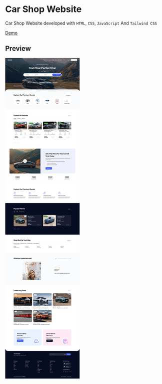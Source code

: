 # Car Shop Website

Car Shop Website developed with `HTML`, `CSS`, `JavaScript` And `Tailwind CSS`

[Demo](https://teraxler.github.io/Car-Shop-Website/src/)

## Preview

![Home page](/public/images/readme/home-page.png)
